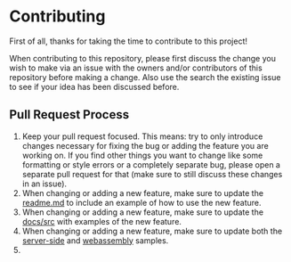 
# Contributing

First of all, thanks for taking the time to contribute to this project!

When contributing to this repository, please first discuss the change you wish to make via an issue with the owners and/or contributors of this repository before making a change. Also use the search the existing issue to see if your idea has been discussed before.

## Pull Request Process

1. Keep your pull request focused. This means: try to only introduce changes necessary for fixing the bug or adding the feature you are working on. If you find other things you want to change like some formatting or style errors or a completely separate bug, please open a separate pull request for that (make sure to still discuss these changes in an issue).
2. When changing or adding a new feature, make sure to update the [readme.md](readme.md) to include an example of how to use the new feature.
3. When changing or adding a new feature, make sure to update the [docs/src](docs/src) with examples of the new feature.
4. When changing or adding a new feature, make sure to update both the [server-side](samples/BlazorServer) and [webassembly](samples/BlazorWebAssembly) samples.
5. 
